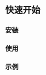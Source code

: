 # 快速开始
## 安装
<!--@include: ../../guide/index.md{4,11}-->

## 使用
<!--@include: ../../guide/index.md{14,19}-->

## 示例
<!--@include: ../../example/demo.md-->
